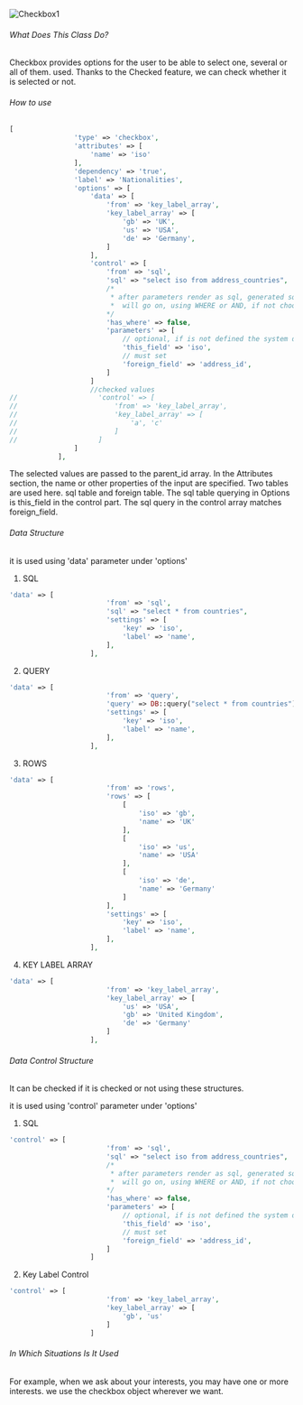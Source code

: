 ![Checkbox1](https://s3.eu-central-1.amazonaws.com/static.testbank.az/uploads/files/15-1619012948-ok-image.png)

###### What Does This Class Do?

Checkbox provides options for the user to be able to select one, several or all of them.
used. Thanks to the Checked feature, we can check whether it is selected or not.

###### How to use

```php
[
                'type' => 'checkbox',
                'attributes' => [
                    'name' => 'iso'
                ],
                'dependency' => 'true',
                'label' => 'Nationalities',
                'options' => [
                    'data' => [
                        'from' => 'key_label_array',
                        'key_label_array' => [
                            'gb' => 'UK',
                            'us' => 'USA',
                            'de' => 'Germany',
                        ]
                    ],
                    'control' => [
                        'from' => 'sql',
                        'sql' => "select iso from address_countries",
                        /*
                         * after parameters render as sql, generated sql will add the sql so how the query
                         *  will go on, using WHERE or AND, if not choose the system will look at WHERE in it
                        */
                        'has_where' => false,
                        'parameters' => [
                            // optional, if is not defined the system detect as this.attributes.name: iso
                            'this_field' => 'iso',
                            // must set
                            'foreign_field' => 'address_id',
                        ]
                    ]
                    //checked values
//                    'control' => [
//                        'from' => 'key_label_array',
//                        'key_label_array' => [
//                            'a', 'c'
//                        ]
//                    ]
                ]
            ],
```

The selected values are passed to the parent_id array. In the Attributes section, the name or other properties of the
input are specified.
Two tables are used here. sql table and foreign table. The sql table querying in Options is this_field in the control
part.
The sql query in the control array matches foreign_field.

###### Data Structure

it is used using 'data' parameter under 'options'

1. SQL

```php
'data' => [
                        'from' => 'sql',
                        'sql' => "select * from countries",
                        'settings' => [
                            'key' => 'iso',
                            'label' => 'name',
                        ],
                    ],
```
2. QUERY

```php
'data' => [
                        'from' => 'query',
                        'query' => DB::query("select * from countries"),
                        'settings' => [
                            'key' => 'iso',
                            'label' => 'name',
                        ],
                    ],
```
3. ROWS

```php
'data' => [
                        'from' => 'rows',
                        'rows' => [
                            [
                                'iso' => 'gb',
                                'name' => 'UK'
                            ],
                            [
                                'iso' => 'us',
                                'name' => 'USA'
                            ],
                            [
                                'iso' => 'de',
                                'name' => 'Germany'
                            ]
                        ],
                        'settings' => [
                            'key' => 'iso',
                            'label' => 'name',
                        ],
                    ],
```
4. KEY LABEL ARRAY

```php
'data' => [
                        'from' => 'key_label_array',
                        'key_label_array' => [
                            'us' => 'USA',
                            'gb' => 'United Kingdom',
                            'de' => 'Germany'
                        ]
                    ],
```

###### Data Control Structure

It can be checked if it is checked or not using these structures.

it is used using 'control' parameter under 'options'

1. SQL

```php
'control' => [
                        'from' => 'sql',
                        'sql' => "select iso from address_countries",
                        /*
                         * after parameters render as sql, generated sql will add the sql so how the query
                         *  will go on, using WHERE or AND, if not choose the system will look at WHERE in it
                        */
                        'has_where' => false,
                        'parameters' => [
                            // optional, if is not defined the system detect as this.attributes.name: iso
                            'this_field' => 'iso',
                            // must set
                            'foreign_field' => 'address_id',
                        ]
                    ]
```

2. Key Label Control

```php
'control' => [
                        'from' => 'key_label_array',
                        'key_label_array' => [
                            'gb', 'us'
                        ]
                    ]
```

###### In Which Situations Is It Used

For example, when we ask about your interests, you may have one or more interests.
we use the checkbox object wherever we want.
